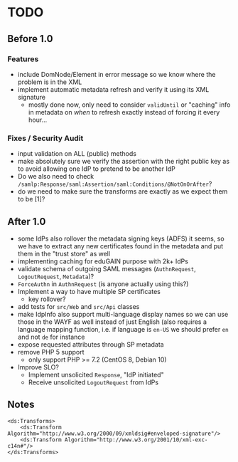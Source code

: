 # TODO

## Before 1.0

### Features

- include DomNode/Element in error message so we know where the problem is in
  the XML
- implement automatic metadata refresh and verify it using its XML
  signature
  - mostly done now, only need to consider `validUntil` or "caching" info in 
    metadata on *when* to refresh exactly instead of forcing it every hour...

### Fixes / Security Audit

- input validation on ALL (public) methods
- make absolutely sure we verify the assertion with the right public key as to
  avoid allowing one IdP to pretend to be another IdP
- Do we also need to check `/samlp:Response/saml:Assertion/saml:Conditions/@NotOnOrAfter`?
- do we need to make sure the transforms are exactly as we expect them to be 
  [1]?

## After 1.0

- some IdPs also rollover the metadata signing keys (ADFS) it seems, so we have
  to extract any new certificates found in the metadata and put them in the 
  "trust store" as well
- implementing caching for eduGAIN purpose with 2k+ IdPs
- validate schema of outgoing SAML messages (`AuthnRequest`, `LogoutRequest`, `Metadata`)?
- `ForceAuthn` in `AuthnRequest` (is anyone actually using this?)
- Implement a way to have multiple SP certificates
  - key rollover?
- add tests for `src/Web` and `src/Api` classes
- make IdpInfo also support multi-language display names so we can use those
  in the WAYF as well instead of just English (also requires a language 
  mapping function, i.e. if language is `en-US` we should prefer `en` and not
  `de` for instance
- expose requested attributes through SP metadata
- remove PHP 5 support
  - only support PHP >= 7.2 (CentOS 8, Debian 10)
- Improve SLO?
  - Implement unsolicited `Response`, "IdP initiated"
  - Receive unsolicited `LogoutRequest` from IdPs

## Notes

```
<ds:Transforms>
    <ds:Transform Algorithm="http://www.w3.org/2000/09/xmldsig#enveloped-signature"/>
    <ds:Transform Algorithm="http://www.w3.org/2001/10/xml-exc-c14n#"/>
</ds:Transforms>
```

